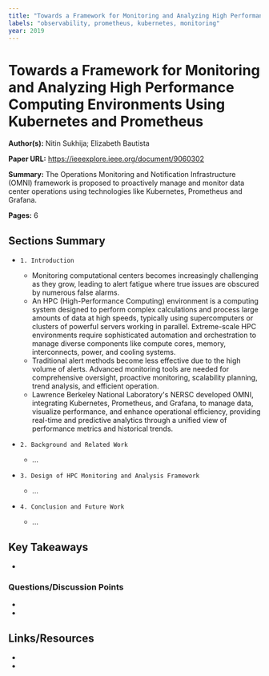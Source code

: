 ```yaml
---
title: "Towards a Framework for Monitoring and Analyzing High Performance Computing Environments Using Kubernetes and Prometheus"
labels: "observability, prometheus, kubernetes, monitoring"
year: 2019
---
```


# Towards a Framework for Monitoring and Analyzing High Performance Computing Environments Using Kubernetes and Prometheus

**Author(s):** Nitin Sukhija; Elizabeth Bautista

**Paper URL:** https://ieeexplore.ieee.org/document/9060302

**Summary:** The Operations Monitoring and Notification Infrastructure (OMNI) framework is proposed to proactively manage and monitor data center operations using technologies like Kubernetes, Prometheus and Grafana. 

**Pages:** 6

## Sections Summary

- `1. Introduction`
  - Monitoring computational centers becomes increasingly challenging as they grow, leading to alert fatigue where true issues are obscured by numerous false alarms.
  - An HPC (High-Performance Computing) environment is a computing system designed to perform complex calculations and process large amounts of data at high speeds, typically using supercomputers or clusters of powerful servers working in parallel. Extreme-scale HPC environments require sophisticated automation and orchestration to manage diverse components like compute cores, memory, interconnects, power, and cooling systems.
  - Traditional alert methods become less effective due to the high volume of alerts. Advanced monitoring tools are needed for comprehensive oversight, proactive monitoring, scalability planning, trend analysis, and efficient operation.
  - Lawrence Berkeley National Laboratory's NERSC developed OMNI, integrating Kubernetes, Prometheus, and Grafana, to manage data, visualize performance, and enhance operational efficiency, providing real-time and predictive analytics through a unified view of performance metrics and historical trends.
    
- `2. Background and Related Work`
  - ...
    
- `3. Design of HPC Monitoring and Analysis Framework`
  - ...
    
- `4. Conclusion and Future Work`
  - ...

## Key Takeaways

- 

### Questions/Discussion Points

- 
- 

## Links/Resources

- 
- 
